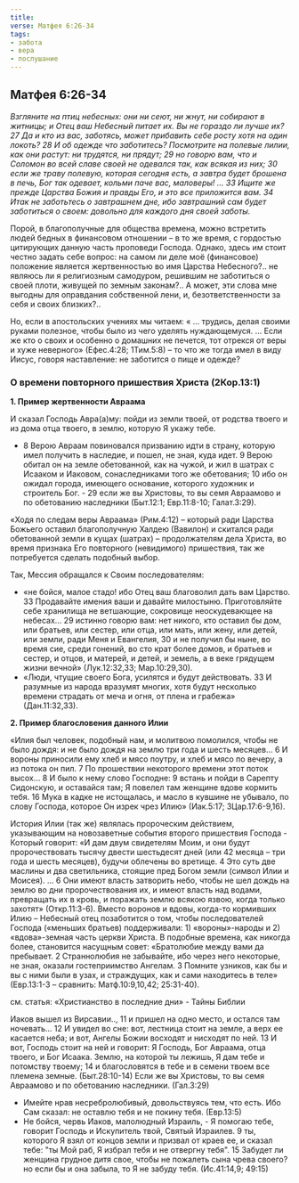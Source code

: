 ```yaml
---
title:
verse: Матфея 6:26-34
tags: 
- забота
- вера
- послушание
---
```


## Матфея 6:26-34

*Взгляните на птиц небесных: они ни сеют, ни жнут, ни собирают в житницы; и Отец ваш Небесный питает их. Вы не гораздо ли лучше их? 27 Да и кто из вас, заботясь, может прибавить себе росту хотя на один локоть? 28 И об одежде что заботитесь? Посмотрите на полевые лилии, как они растут: ни трудятся, ни прядут; 29 но говорю вам, что и Соломон во всей славе своей не одевался так, как всякая из них; 30 если же траву полевую, которая сегодня есть, а завтра будет брошена в печь, Бог так одевает, кольми паче вас, маловеры! … 33 Ищите же прежде Царства Божия и правды Его, и это все приложится вам. 34 Итак не заботьтесь о завтрашнем дне, ибо завтрашний сам будет заботиться о своем: довольно для каждого дня своей заботы.*

Порой, в благополучные для общества времена, можно встретить людей бедных в финансовом отношении – в то же время, с гордостью цитирующих данную часть проповеди Господа. Однако, здесь им стоит честно задать себе вопрос: на самом ли деле моё (финансовое) положение является жертвенностью во имя Царства Небесного?.. не являюсь ли я религиозным самодуром, решившим не заботиться о своей плоти, живущей по земным законам?.. А может, эти слова мне выгодны для оправдания собственной лени, и, безответственности за себя и своих близких?..

Но, если в апостольских учениях мы читаем: « … трудись, делая своими руками полезное, чтобы было из чего уделять нуждающемуся. … Если же кто о своих и особенно о домашних не печется, тот отрекся от веры и хуже неверного» (Ефес.4:28; 1Тим.5:8) – то что же тогда имел в виду Иисус, говоря наставление: не заботится о пище и одежде?

### О времени повторного пришествия Христа (2Кор.13:1)

**1. Пример жертвенности Авраама**

И сказал Господь Авра(а)му: пойди из земли твоей, от родства твоего и из дома отца твоего, в землю, которую Я укажу тебе.

- 8 Верою Авраам повиновался призванию идти в страну, которую имел получить в наследие, и пошел, не зная, куда идет. 9 Верою обитал он на земле обетованной, как на чужой, и жил в шатрах с Исааком и Иаковом, сонаследниками того же обетования; 10 ибо он ожидал города, имеющего основание, которого художник и строитель Бог. - 29 если же вы Христовы, то вы семя Авраамово и по обетованию наследники (Быт.12:1; Евр.11:8-10; Галат.3:29). 

«Ходя по следам веры Авраама» (Рим.4:12) – который ради Царства Божьего оставил благополучную Халдею (Вавилон) и скитался ради обетованной земли в кущах (шатрах) – продолжателям дела Христа, во время признака Его повторного (невидимого) пришествия, так же потребуется сделать подобный выбор. 

Так, Мессия обращался к Своим последователям: 

- «не бойся, малое стадо! ибо Отец ваш благоволил дать вам Царство. 33 Продавайте имения ваши и давайте милостыню. Приготовляйте себе хранилища не ветшающие, сокровище неоскудевающее на небесах… 29 истинно говорю вам: нет никого, кто оставил бы дом, или братьев, или сестер, или отца, или мать, или жену, или детей, или земли, ради Меня и Евангелия, 30 и не получил бы ныне, во время сие, среди гонений, во сто крат более домов, и братьев и сестер, и отцов, и матерей, и детей, и земель, а в веке грядущем жизни вечной» (Лук.12:32,33; Мар.10:29,30). 
- «Люди, чтущие своего Бога, усилятся и будут действовать. 33 И разумные из народа вразумят многих, хотя будут несколько времени страдать от меча и огня, от плена и грабежа» (Дан.11:32,33).

**2. Пример благословения данного Илии**

«Илия был человек, подобный нам, и молитвою помолился, чтобы не было дождя: и не было дождя на землю три года и шесть месяцев… 6 И вороны приносили ему хлеб и мясо поутру, и хлеб и мясо по вечеру, а из потока он пил. 7 По прошествии некоторого времени этот поток высох... 8 И было к нему слово Господне: 9 встань и пойди в Сарепту Сидонскую, и оставайся там; Я повелел там женщине вдове кормить тебя. 16 Мука в кадке не истощалась, и масло в кувшине не убывало, по слову Господа, которое Он изрек чрез Илию» (Иак.5:17; 3Цар.17:6-9,16). 

История Илии (так же) являлась пророческим действием, указывающим на новозаветные события второго пришествия Господа - Который говорит: «И дам двум свидетелям Моим, и они будут пророчествовать тысячу двести шестьдесят дней (или 42 месяца – три года и шесть месяцев), будучи облечены во вретище. 4 Это суть две маслины и два светильника, стоящие пред Богом земли (символ Илии и Моисея). … 6 Они имеют власть затворить небо, чтобы не шел дождь на землю во дни пророчествования их, и имеют власть над водами, превращать их в кровь, и поражать землю всякою язвою, когда только захотят» (Откр.11:3-6). Вместо воронов и вдовы, когда-то кормивших Илию – Небесный отец позаботится о том, чтобы последователей Господа («меньших братьев) поддерживали: 1) «вороны»-народы и 2) «вдова»-земная часть церкви Христа. В подобные времена, как никогда более, становится насущным совет: «Братолюбие между вами да пребывает. 2 Страннолюбия не забывайте, ибо через него некоторые, не зная, оказали гостеприимство Ангелам. 3 Помните узников, как бы и вы с ними были в узах, и страждущих, как и сами находитесь в теле» (Евр.13:1-3 – сравнить: Матф.10:9,10,42; 25:31-40). 

см. статья: «Христианство в последние дни» - Тайны Библии

Иаков вышел из Вирсавии.., 11 и пришел на одно место, и остался там ночевать… 12 И увидел во сне: вот, лестница стоит на земле, а верх ее касается неба; и вот, Ангелы Божии восходят и нисходят по ней. 13 И вот, Господь стоит на ней и говорит: Я Господь, Бог Авраама, отца твоего, и Бог Исаака. Землю, на которой ты лежишь, Я дам тебе и потомству твоему; 14 и благословятся в тебе и в семени твоем все племена земные. (Быт.28:10-14)
Если же вы Христовы, то вы семя Авраамово и по обетованию наследники. (Гал.3:29)

- Имейте нрав несребролюбивый, довольствуясь тем, что есть. Ибо Сам сказал: не оставлю тебя и не покину тебя. (Евр.13:5)
- Не бойся, червь Иаков, малолюдный Израиль, - Я помогаю тебе, говорит Господь и Искупитель твой, Святый Израилев. 9 ты, которого Я взял от концов земли и призвал от краев ее, и сказал тебе: "ты Мой раб, Я избрал тебя и не отвергну тебя". 15 Забудет ли женщина грудное дитя свое, чтобы не пожалеть сына чрева своего? но если бы и она забыла, то Я не забуду тебя. (Ис.41:14,9; 49:15)